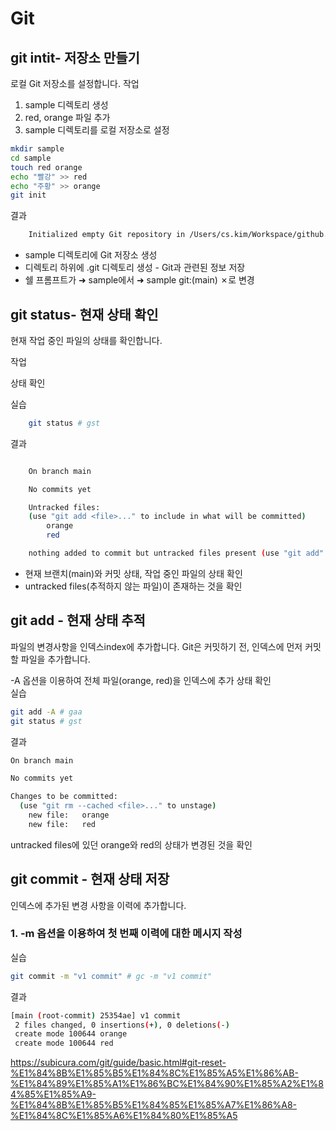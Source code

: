 # Git

## git intit- 저장소 만들기

로컬 Git 저장소를 설정합니다.
작업

1. sample 디렉토리 생성
2. red, orange 파일 추가
3. sample 디렉토리를 로컬 저장소로 설정

```bash
mkdir sample
cd sample
touch red orange
echo "빨강" >> red
echo "주황" >> orange
git init
```

결과

```bash
    Initialized empty Git repository in /Users/cs.kim/Workspace/github.com/subicura/sample/.git/
```

- sample 디렉토리에 Git 저장소 생성
- 디렉토리 하위에 .git 디렉토리 생성 - Git과 관련된 정보 저장
- 쉘 프롬프트가 ➜ sample에서 ➜ sample git:(main) ✗로 변경

## git status- 현재 상태 확인

현재 작업 중인 파일의 상태를 확인합니다.

작업

상태 확인

실습

```bash
    git status # gst
```

결과

```bash

    On branch main

    No commits yet

    Untracked files:
    (use "git add <file>..." to include in what will be committed)
        orange
        red

    nothing added to commit but untracked files present (use "git add" to track)
```

- 현재 브랜치(main)와 커밋 상태, 작업 중인 파일의 상태 확인
- untracked files(추적하지 않는 파일)이 존재하는 것을 확인

## git add - 현재 상태 추적

파일의 변경사항을 인덱스index에 추가합니다. Git은 커밋하기 전, 인덱스에 먼저 커밋할 파일을 추가합니다.

-A 옵션을 이용하여 전체 파일(orange, red)을 인덱스에 추가
상태 확인  
실습

```bash
git add -A # gaa
git status # gst
```

결과

```bash
On branch main

No commits yet

Changes to be committed:
  (use "git rm --cached <file>..." to unstage)
	new file:   orange
	new file:   red
```

untracked files에 있던 orange와 red의 상태가 변경된 것을 확인

## git commit - 현재 상태 저장

인덱스에 추가된 변경 사항을 이력에 추가합니다.

### 1. -m 옵션을 이용하여 첫 번째 이력에 대한 메시지 작성

실습

```bash
git commit -m "v1 commit" # gc -m "v1 commit"
```

결과

```bash
[main (root-commit) 25354ae] v1 commit
 2 files changed, 0 insertions(+), 0 deletions(-)
 create mode 100644 orange
 create mode 100644 red
```

https://subicura.com/git/guide/basic.html#git-reset-%E1%84%8B%E1%85%B5%E1%84%8C%E1%85%A5%E1%86%AB-%E1%84%89%E1%85%A1%E1%86%BC%E1%84%90%E1%85%A2%E1%84%85%E1%85%A9-%E1%84%8B%E1%85%B5%E1%84%85%E1%85%A7%E1%86%A8-%E1%84%8C%E1%85%A6%E1%84%80%E1%85%A5
